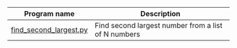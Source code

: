 
| Program name  | Description |
| ------------- | ------------- |
| [find_second_largest.py](/find_second_largest.py)   | Find second largest number from a list of N numbers |